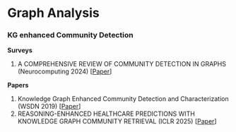 # Graph Analysis

### KG enhanced Community Detection
__Surveys__
1. A COMPREHENSIVE REVIEW OF COMMUNITY DETECTION IN GRAPHS (Neurocomputing 2024) [[Paper](https://arxiv.org/pdf/2309.11798)]

__Papers__
1. Knowledge Graph Enhanced Community Detection and Characterization (WSDN 2019) [[Paper](https://dl.acm.org/doi/10.1145/3289600.3291031)]
2. REASONING-ENHANCED HEALTHCARE PREDICTIONS WITH KNOWLEDGE GRAPH COMMUNITY RETRIEVAL (ICLR 2025) [[Paper](https://arxiv.org/pdf/2410.04585)]
